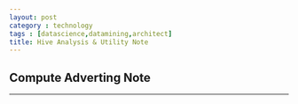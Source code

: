 ```yaml
---
layout: post
category : technology
tags : [datascience,datamining,architect]
title: Hive Analysis & Utility Note
---
```


## Compute Adverting Note
------------------------------------------------------------
